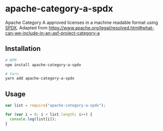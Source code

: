 # apache-category-a-spdx

Apache Category A approved licenses in a machine readable format using [SPDX](https://spdx.org).
Adapted from https://www.apache.org/legal/resolved.html#what-can-we-include-in-an-asf-project-category-a

## Installation

```sh
# NPM
npm install apache-category-a-spdx

# Yarn
yarn add apache-category-a-spdx
```

## Usage

```js
var list = require("apache-category-a-spdx");

for (var i = 0; i < list.length; i++) {
  console.log(list[i]);
}
```
